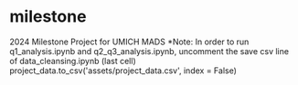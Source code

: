 # milestone
2024 Milestone Project for UMICH MADS
*Note: In order to run q1_analysis.ipynb and q2_q3_analysis.ipynb, uncomment the save csv line of data_cleansing.ipynb (last cell)
project_data.to_csv('assets/project_data.csv', index = False)
